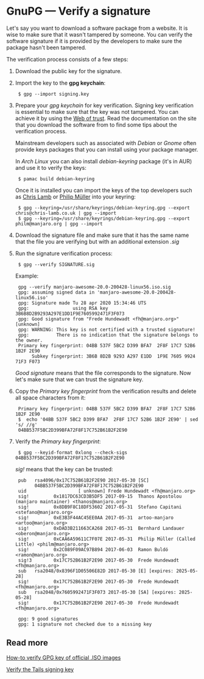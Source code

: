 # GnuPG — Verify a signature

Let's say you want to download a software package from a website. It is wise to make sure that it wasn't tampered by someone. You can verify the software signature if it is provided by the developers to make sure the package hasn't been tampered.

The verification process consists of a few steps:

1. Download the public key for the signature. 
1. Import the key to the **gpg keychain**:

        $ gpg --import signing.key

1. Prepare your *gpg keychain* for key verification. Signing key verification is essential to make sure that the key was not tampered. You can achieve it by using the [Web of trust](https://en.wikipedia.org/wiki/Web_of_trust). Read the documentation on the site that you download the software from to find some tips about the verification process. 

    Mainstream developers such as associated with *Debian* or *Gnome* often provide keys packages that you can install using your package manager. 
    
    In *Arch Linux* you can also install *debian-keyring* package (it's in AUR) and use it to verify the keys:  
        
        $ pamac build debian-keyring
    
    Once it is installed you can import the keys of the top developers such as [Chris Lamb](https://en.wikipedia.org/wiki/Chris%5FLamb%5F%28software%5Fdeveloper%29) or [Philip Müller](https://www.manjaro.org/team/) into your keyring:
    
        $ gpg --keyring=/usr/share/keyrings/debian-keyring.gpg --export chris@chris-lamb.co.uk | gpg --import
        $ gpg --keyring=/usr/share/keyrings/debian-keyring.gpg --export philm@manjaro.org | gpg --import

1. Download the signature file and make sure that it has the same name that the file you are verifying but with an additional extension *.sig*

1. Run the signature verification process:

        $ gpg --verify SIGNATURE.sig

    Example: 
    
        gpg --verify manjaro-awesome-20.0-200428-linux56.iso.sig
        gpg: assuming signed data in 'manjaro-awesome-20.0-200428-linux56.iso'
        gpg: Signature made Tu 28 apr 2020 15:34:46 UTS
        gpg:                using RSA key 3B6B8D2B9293A297E1DD1F9E7605992471F3F073
        gpg: Good signature from "Frede Hundewadt <fh@manjaro.org>" [unknown]
        gpg: WARNING: This key is not certified with a trusted signature!
        gpg:          There is no indication that the signature belongs to the owner.
        Primary key fingerprint: 04BB 537F 5BC2 D399 BFA7  2F8F 17C7 52B6 1B2F 2E90
             Subkey fingerprint: 3B6B 8D2B 9293 A297 E1DD  1F9E 7605 9924 71F3 F073
    
    *Good signature* means that the file corresponds to the signature. Now let's make sure that we can trust the signature key.
    
1. Copy the *Primary key fingerprint* from the verification results and delete all space characters from it:

        Primary key fingerprint: 04BB 537F 5BC2 D399 BFA7  2F8F 17C7 52B6 1B2F 2E90
        $  echo '04BB 537F 5BC2 D399 BFA7  2F8F 17C7 52B6 1B2F 2E90' | sed 's/ //g'
        04BB537F5BC2D399BFA72F8F17C752B61B2F2E90

1. Verify the *Primary key fingerprint*:

        $ gpg --keyid-format 0xlong --check-sigs 04BB537F5BC2D399BFA72F8F17C752B61B2F2E90
    
    *sig!* means that the key can be trusted:

        pub   rsa4096/0x17C752B61B2F2E90 2017-05-30 [SC]
              04BB537F5BC2D399BFA72F8F17C752B61B2F2E90
        uid                   [ unknown] Frede Hundewadt <fh@manjaro.org>
        sig!         0x1817DC63CD3B5DF5 2017-09-15  Thanos Apostolou (manjaro maintainer) <thanos@manjaro.org>
        sig!         0x8DB9F8C18DF53602 2017-05-31  Stefano Capitani <stefano@manjaro.org>
        sig!         0xE3B3F44AC45EE0AA 2017-05-31  artoo-manjaro <artoo@manjaro.org>
        sig!         0xDAD3B211663CA268 2017-05-31  Bernhard Landauer <oberon@manjaro.org>
        sig!         0xCAA6A59611C7F07E 2017-05-31  Philip Müller (Called Little) <philm@manjaro.org>
        sig!         0x2C089F09AC97B894 2017-06-03  Ramon Buldó <ramon@manjaro.org>
        sig!3        0x17C752B61B2F2E90 2017-05-30  Frede Hundewadt <fh@manjaro.org>
        sub   rsa2048/0x8396F1D05506E82D 2017-05-30 [E] [expires: 2025-05-28]
        sig!         0x17C752B61B2F2E90 2017-05-30  Frede Hundewadt <fh@manjaro.org>
        sub   rsa2048/0x7605992471F3F073 2017-05-30 [SA] [expires: 2025-05-28]
        sig!         0x17C752B61B2F2E90 2017-05-30  Frede Hundewadt <fh@manjaro.org>
        
        gpg: 9 good signatures
        gpg: 1 signature not checked due to a missing key

## Read more

[How-to verify GPG key of official .ISO images](https://wiki.manjaro.org/index.php?title=How-to_verify_GPG_key_of_official_.ISO_images)

[Verify the Tails signing key](https://tails.boum.org/install/expert/usb/index.en.html#verify-key)